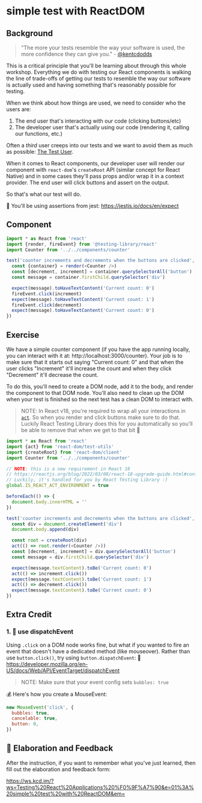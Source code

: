 # simple test with ReactDOM

## Background

> "The more your tests resemble the way your software is used, the more
> confidence they can give you." -
> [@kentcdodds](https://twitter.com/kentcdodds/status/977018512689455106)

This is a critical principle that you'll be learning about through this whole
workshop. Everything we do with testing our React components is walking the line
of trade-offs of getting our tests to resemble the way our software is actually
used and having something that's reasonably possible for testing.

When we think about how things are used, we need to consider who the users are:

1. The end user that's interacting with our code (clicking buttons/etc)
2. The developer user that's actually using our code (rendering it, calling our
   functions, etc.)

Often a _third_ user creeps into our tests and we want to avoid them as much as
possible: [The Test User](https://kentcdodds.com/blog/avoid-the-test-user).

When it comes to React components, our developer user will render our component
with `react-dom`'s `createRoot` API (similar concept for React Native) and in
some cases they'll pass props and/or wrap it in a context provider. The end user
will click buttons and assert on the output.

So that's what our test will do.

📜 You'll be using assertions from jest: https://jestjs.io/docs/en/expect

## Component

```js
import * as React from 'react'
import {render, fireEvent} from '@testing-library/react'
import Counter from '../../components/counter'

test('counter increments and decrements when the buttons are clicked', () => {
  const {container} = render(<Counter />)
  const [decrement, increment] = container.querySelectorAll('button')
  const message = container.firstChild.querySelector('div')

  expect(message).toHaveTextContent('Current count: 0')
  fireEvent.click(increment)
  expect(message).toHaveTextContent('Current count: 1')
  fireEvent.click(decrement)
  expect(message).toHaveTextContent('Current count: 0')
})
```

## Exercise

We have a simple counter component (if you have the app running locally, you can
interact with it at: http://localhost:3000/counter). Your job is to make sure
that it starts out saying "Current count: 0" and that when the user clicks
"Increment" it'll increase the count and when they click "Decrement" it'll
decrease the count.

To do this, you'll need to create a DOM node, add it to the body, and render the
component to that DOM node. You'll also need to clean up the DOM when your test
is finished so the next test has a clean DOM to interact with.

> NOTE: In React v18, you're required to wrap all your interactions in
> [`act`](https://reactjs.org/docs/test-utils.html#act). So when you render and
> click buttons make sure to do that. Luckily React Testing Library does this
> for you automatically so you'll be able to remove that when we get to that bit
> 🥳

```js
import * as React from 'react'
import {act} from 'react-dom/test-utils'
import {createRoot} from 'react-dom/client'
import Counter from '../../components/counter'

// NOTE: this is a new requirement in React 18
// https://reactjs.org/blog/2022/03/08/react-18-upgrade-guide.html#configuring-your-testing-environment
// Luckily, it's handled for you by React Testing Library :)
global.IS_REACT_ACT_ENVIRONMENT = true

beforeEach(() => {
  document.body.innerHTML = ''
})

test('counter increments and decrements when the buttons are clicked', () => {
  const div = document.createElement('div')
  document.body.append(div)

  const root = createRoot(div)
  act(() => root.render(<Counter />))
  const [decrement, increment] = div.querySelectorAll('button')
  const message = div.firstChild.querySelector('div')

  expect(message.textContent).toBe('Current count: 0')
  act(() => increment.click())
  expect(message.textContent).toBe('Current count: 1')
  act(() => decrement.click())
  expect(message.textContent).toBe('Current count: 0')
})
```
## Extra Credit

### 1. 💯 use dispatchEvent

Using `.click` on a DOM node works fine, but what if you wanted to fire an event
that doesn't have a dedicated method (like mouseover). Rather than use
`button.click()`, try using `button.dispatchEvent`: 📜
https://developer.mozilla.org/en-US/docs/Web/API/EventTarget/dispatchEvent

> NOTE: Make sure that your event config sets `bubbles: true`

💰 Here's how you create a MouseEvent:

```javascript
new MouseEvent('click', {
  bubbles: true,
  cancelable: true,
  button: 0,
})
```

## 🦉 Elaboration and Feedback

After the instruction, if you want to remember what you've just learned, then
fill out the elaboration and feedback form:

https://ws.kcd.im/?ws=Testing%20React%20Applications%20%F0%9F%A7%90&e=01%3A%20simple%20test%20with%20ReactDOM&em=
